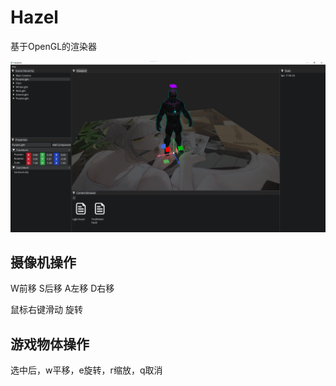 # Hazel
基于OpenGL的渲染器

![引擎界面](doc/引擎界面.png)

## 摄像机操作

W前移	S后移	A左移	D右移

鼠标右键滑动 旋转



## 游戏物体操作

选中后，w平移，e旋转，r缩放，q取消

